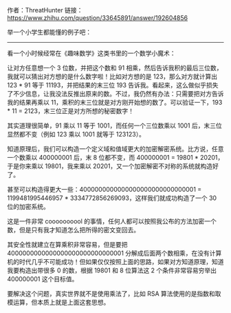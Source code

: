 作者：ThreatHunter
链接：https://www.zhihu.com/question/33645891/answer/192604856

举一个小学生都能懂的例子吧：

-----------------------------

看一个小时候经常在《趣味数学》这类书里的一个数学小魔术：

让对方任意想一个 3 位数，并把这个数和 91 相乘，然后告诉我积的最后三位数，我就可以猜出对方想的是什么数字啦！比如对方想的是 123，那么对方就计算出 123 * 91 等于 11193，并把结果的末三位 193 告诉我。看起来，这么做似乎损失了不少信息，让我没法反推出原来的数。不过，我仍然有办法：只需要把对方告诉我的结果再乘以 11，乘积的末三位就是对方刚开始想的数了。可以验证一下，193 * 11 = 2123，末三位正是对方所想的秘密数字！

其实道理很简单，91 乘以 11 等于 1001，而任何一个三位数乘以 1001 后，末三位显然都不变（例如 123 乘以 1001 就等于 123123）。

知道原理后，我们可以构造一个定义域和值域更大的加密解密系统。比方说，任意一个数乘以 400000001 后，末 8 位都不变，而 400000001 = 19801 * 20201，于是你来乘以 19801，我来乘以 20201，又一个加密解密不对称的系统就构造好了。

甚至可以构造得更大一些：4000000000000000000000000000001 = 1199481995446957 * 3334772856269093，这样我们就成功构造了一个 30 位的加密系统。

这是一件非常 coooooooool 的事情，任何人都可以按照我公布的方法加密一个数，但是只有我才知道怎么把所得的密文变回去。

其安全性就建立在算乘积非常容易，但是要把 4000000000000000000000000000001 分解成后面两个数相乘，在没有计算机的时代几乎不可能成功！但如果仅仅按照上面的思路，如果对方知道原理，知道我要构造出带很多 0 的数，根据 19801 和 8 位算法这 2 个条件非常容易穷举出 400000001 这个目标值。

要解决这个问题，真实世界就不是使用乘法了，比如 RSA 算法使用的是指数和取模运算，但本质上就是上面这套思想。